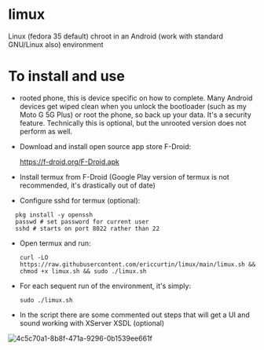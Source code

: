 # limux

Linux (fedora 35 default) chroot in an Android (work with standard GNU/Linux also)  environment

# To install and use

- rooted phone, this is device specific on how to complete. Many Android devices get wiped clean when you unlock the bootloader (such as my Moto G 5G Plus) or root the phone, so back up your data. It's a security feature. Technically this is optional, but the unrooted version does not perform as well.

- Download and install open source app store F-Droid:

  https://f-droid.org/F-Droid.apk

- Install termux from F-Droid (Google Play version of termux is not recommended, it's drastically out of date)

- Configure sshd for termux (optional):

```
  pkg install -y openssh
  passwd # set password for current user
  sshd # starts on port 8022 rather than 22
```

- Open termux and run:

  `curl -LO https://raw.githubusercontent.com/ericcurtin/limux/main/limux.sh && chmod +x limux.sh && sudo ./limux.sh`

- For each sequent run of the environment, it's simply:

  `sudo ./limux.sh`

- In the script there are some commented out steps that will get a UI and sound working with XServer XSDL (optional)

![4c5c70a1-8b8f-471a-9296-0b1539ee661f](https://user-images.githubusercontent.com/1694275/148059048-5ecb2416-51fd-40d8-bf89-7b9e9e8c0a4a.png)


